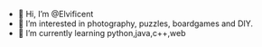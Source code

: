 - 👋 Hi, I’m @Elvificent
- 👀 I’m interested in photography, puzzles, boardgames and DIY.
- 🌱 I’m currently learning python,java,c++,web

<!---
Elvificent/Elvificent is a ✨ special ✨ repository because its `README.md` (this file) appears on your GitHub profile.
You can click the Preview link to take a look at your changes.
--->
